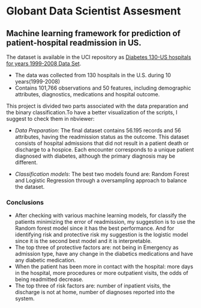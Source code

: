 # Globant Data Scientist Assesment

## Machine learning framework for prediction of patient-hospital readmission in US.

The dataset is available in the UCI repository as [Diabetes 130-US hospitals for years 1999-2008 Data Set](https://archive.ics.uci.edu/ml/datasets/Diabetes+130-US+hospitals+for+years+1999-2008#). 

- The data was collected from 130 hospitals in the U.S. during 10 years(1999-2008)
- Contains 101,766 observations and 50 features, including demographic attributes, diagnostics, medications and hospital outcome.

This project is divided two parts associated with the data preparation and the binary classification.To have a better visualization of the scripts, I suggest to check them in nbviewer:
- *Data Preparation*:
The final dataset contains 56.195 records and 56 attributes, having the readmission status as the outcome. This dataset consists of hospital admissions that did not result in a patient death or discharge to a hospice. Each encounter corresponds to a unique patient diagnosed with diabetes, although the primary diagnosis may be different.

- *Classification models*:
The best two models found are: Random Forest and Logistic Regression through a oversampling approach to balance the dataset.

### Conclusions
-  After checking with various machine learning models, for classify the patients minimizing the error of readmission, my suggestion is to use the Random forest model since it has the best performance. And for identifying risk and protective risk my suggestion is the logistic model since it is the second best model and it is interpretable.
- The top three of protective factors are: not being in Emergency as admission type, have any change in the diabetics medications and  have any diabetic medication.
- When the patient has been more in contact with the hospital: more days in the hospital, more procedures or more outpatient visits, the odds of being readmitted decrease.
- The top three of risk factors are: number of inpatient visits, the discharge is not at home,  number of diagnoses reported into the system.
